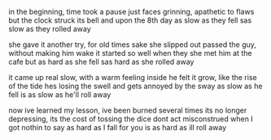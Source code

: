 in the beginning, time took a pause
just faces grinning, apathetic to flaws
but the clock struck its bell
and upon the 8th day
as slow as they fell
sas slow as they rolled away

she gave it another try, for old times sake
she slipped out passed the guy, without making him wake
it started so well
when they she met him at the cafe
but as hard as she fell
sas hard as she rolled away

it came up real slow, with a warm feeling inside
he felt it grow, like the rise of the tide
hes losing the swell
and gets annoyed by the sway
as slow as he fell
is as slow as he'll roll away

now ive learned my lesson, ive been burned several times
its no longer depressing, its the cost of tossing the dice
dont act misconstrued
when I got nothin to say
as hard as I fall for you
is as hard as ill roll away
